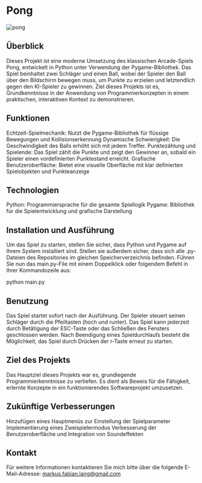 # Pong

![pong](https://github.com/markuslangus/Pong/assets/160343238/4ed3d882-152f-4b12-af20-eeda7392d64a)

## Überblick

Dieses Projekt ist eine moderne Umsetzung des klassischen Arcade-Spiels Pong, entwickelt in Python unter Verwendung der Pygame-Bibliothek. Das Spiel beinhaltet zwei Schläger und einen Ball, wobei der Spieler den Ball über den Bildschirm bewegen muss, um Punkte zu erzielen und letztendlich gegen den KI-Spieler zu gewinnen. 
Ziel dieses Projekts ist es, Grundkenntnisse in der Anwendung von Programmierkonzepten in einem praktischen, interaktiven Kontext zu demonstrieren.

## Funktionen

Echtzeit-Spielmechanik: Nutzt die Pygame-Bibliothek für flüssige Bewegungen und Kollisionserkennung
Dynamische Schwierigkeit: Die Geschwindigkeit des Balls erhöht sich mit jedem Treffer.
Punktezählung und Spielende: Das Spiel zählt die Punkte und zeigt den Gewinner an, sobald ein Spieler einen vordefinierten Punktestand erreicht.
Grafische Benutzeroberfläche: Bietet eine visuelle Oberfläche mit klar definierten Spielobjekten und Punkteanzeige

## Technologien

Python: Programmiersprache für die gesamte Spiellogik
Pygame: Bibliothek für die Spielentwicklung und grafische Darstellung

## Installation und Ausführung

Um das Spiel zu starten, stellen Sie sicher, dass Python und Pygame auf Ihrem System installiert sind. Stellen sie außerdem sicher, dass sich alle .py-Dateien des Repositories im gleichen Speicherverzeichnis befinden. Führen Sie nun das main.py-File mit einem Doppelklick oder folgendem Befehl in Ihrer Kommandozeile aus:

python main.py

## Benutzung

Das Spiel startet sofort nach der Ausführung. Der Spieler steuert seinen Schläger durch die Pfeiltasten (hoch und runter). Das Spiel kann jederzeit durch Betätigung der ESC-Taste oder das Schließen des Fensters geschlossen werden. Nach Beendigung eines Spieldurchlaufs besteht die Möglichkeit, das Spiel durch Drücken der r-Taste erneut zu starten.

## Ziel des Projekts

Das Hauptziel dieses Projekts war es, grundlegende Programmierkenntnisse zu vertiefen. Es dient als Beweis für die Fähigkeit, erlernte Konzepte in ein funktionierendes Softwareprojekt umzusetzen.

## Zukünftige Verbesserungen

Hinzufügen eines Hauptmenüs zur Einstellung der Spielparameter
Implementierung eines Zweispielermodus
Verbesserung der Benutzeroberfläche und Integration von Soundeffekten

## Kontakt

Für weitere Informationen kontaktieren Sie mich bitte über die folgende E-Mail-Adresse: markus.fabian.lang@gmail.com
